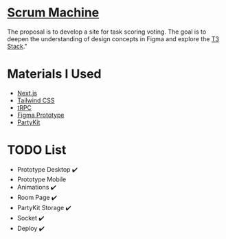 # [Scrum Machine](https://scrummachine.fun/)

The proposal is to develop a site for task scoring voting. The goal is to deepen the understanding of design concepts in Figma and explore the [﻿T3 Stack](https://create.t3.gg/)."

# Materials I Used

- [﻿Next.js](https://nextjs.org/)
- [﻿Tailwind CSS](https://tailwindcss.com/)
- [﻿tRPC](https://trpc.io/)
- [﻿Figma Prototype](https://www.figma.com/design/XAjCxXLIids6H88OgreDwG/Scrum-Machine?node-id=0-1&node-type=canvas&t=GoQmLH1qg6ziZAUP-0)
- [﻿PartyKit](https://docs.partykit.io/)

# TODO List

- Prototype Desktop ✔️
- Prototype Mobile
- Animations ✔️
- Room Page ✔️
- PartyKit Storage ✔️
- Socket ✔️
- Deploy ✔️
